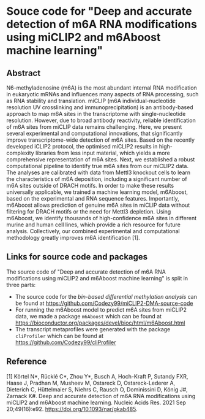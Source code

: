 # Souce code for "Deep and accurate detection of m6A RNA modifications using miCLIP2 and m6Aboost machine learning"

## Abstract

N6-methyladenosine (m6A) is the most abundant internal RNA modification in eukaryotic mRNAs and influences many aspects of RNA processing, such as RNA stability and translation. miCLIP (m6A individual-nucleotide resolution UV crosslinking and immunoprecipitation) is an antibody-based approach to map m6A sites in the transcriptome with single-nucleotide resolution. However, due to broad antibody reactivity, reliable identification of m6A sites from miCLIP data remains challenging. Here, we present several experimental and computational innovations, that significantly improve transcriptome-wide detection of m6A sites. Based on the recently developed iCLIP2 protocol, the optimised miCLIP2 results in high-complexity libraries from less input material, which yields a more comprehensive representation of m6A sites. Next, we established a robust computational pipeline to identify true m6A sites from our miCLIP2 data. The analyses are calibrated with data from Mettl3 knockout cells to learn the characteristics of m6A deposition, including a significant number of m6A sites outside of DRACH motifs. In order to make these results universally applicable, we trained a machine learning model, m6Aboost, based on the experimental and RNA sequence features. Importantly, m6Aboost allows prediction of genuine m6A sites in miCLIP data without filtering for DRACH motifs or the need for Mettl3 depletion. Using m6Aboost, we identify thousands of high-confidence m6A sites in different murine and human cell lines, which provide a rich resource for future analysis. Collectively, our combined experimental and computational methodology greatly improves m6A identification [1].

## Links for source code and packages

The source code of "Deep and accurate detection of m6A RNA modifications using miCLIP2 and m6Aboost machine learning" is split in three parts:    

* The source code for the *bin-based differential methylation analysis* can be found 
at https://github.com/Codezy99/miCLIP2-DMA-source-code
* For running the m6Aboost model to predict m6A sites from miCLIP2 data, 
we made a package `m6Aboost` which can be found 
at https://bioconductor.org/packages/devel/bioc/html/m6Aboost.html
* The transcript metaprofiles were generated with the package `cliProfiler` which 
can be found at https://github.com/Codezy99/cliProfiler

## Reference
[1] Körtel N*, Rücklé C*, Zhou Y*, Busch A, Hoch-Kraft P, Sutandy FXR, Haase J, Pradhan M, Musheev M, Ostareck D, Ostareck-Lederer A, Dieterich C, Hüttelmaier S, Niehrs C, Rausch O, Dominissini D, König J#, Zarnack K#. Deep and accurate detection of m6A RNA modifications using miCLIP2 and m6Aboost machine learning. Nucleic Acids Res. 2021 Sep 20;49(16):e92. https://doi.org/10.1093/nar/gkab485.
